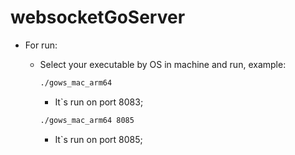 # websocketGoServer

- For run:
    * Select your executable by OS in machine and run, example:
        
        ```bash
        ./gows_mac_arm64
        ```

        * It`s run on port 8083;

        ```bash
        ./gows_mac_arm64 8085
        ```

        * It`s run on port 8085;



